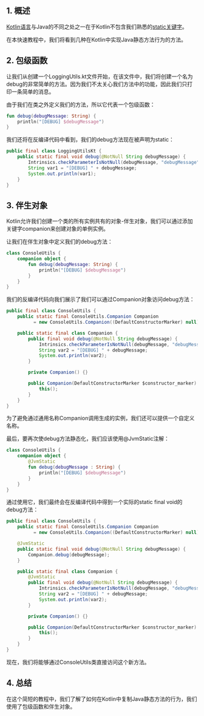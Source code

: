 ## 1. 概述

[Kotlin语言](https://www.baeldung.com/kotlin)与Java的不同之处之一在于Kotlin不包含我们熟悉的[static关键字](https://www.baeldung.com/kotlin-static)。

在本快速教程中，我们将看到几种在Kotlin中实现Java静态方法行为的方法。

## 2. 包级函数

让我们从创建一个LoggingUtils.kt文件开始，在该文件中，我们将创建一个名为debug的非常简单的方法。因为我们不太关心我们方法中的功能，因此我们只打印一条简单的消息。

由于我们在类之外定义我们的方法，所以它代表一个包级函数：

```kotlin
fun debug(debugMessage: String) {
    println("[DEBUG] $debugMessage")
}
```

我们还将在反编译代码中看到，我们的debug方法现在被声明为static：

```java
public final class LoggingUtilsKt {
    public static final void debug(@NotNull String debugMessage) {
        Intrinsics.checkParameterIsNotNull(debugMessage, "debugMessage");
        String var1 = "[DEBUG] " + debugMessage;
        System.out.println(var1);
    }
}
```

## 3. 伴生对象

Kotlin允许我们创建一个类的所有实例共有的对象-伴生对象，我们可以通过添加关键字companion来创建对象的单例实例。

让我们在伴生对象中定义我们的debug方法：

```kotlin
class ConsoleUtils {
    companion object {
        fun debug(debugMessage: String) {
            println("[DEBUG] $debugMessage")
        }
    }
}
```

我们的反编译代码向我们展示了我们可以通过Companion对象访问debug方法：

```java
public final class ConsoleUtils {
    public static final ConsoleUtils.Companion Companion
          = new ConsoleUtils.Companion((DefaultConstructorMarker) null);

    public static final class Companion {
        public final void debug(@NotNull String debugMessage) {
            Intrinsics.checkParameterIsNotNull(debugMessage, "debugMessage");
            String var2 = "[DEBUG] " + debugMessage;
            System.out.println(var2);
        }

        private Companion() {}

        public Companion(DefaultConstructorMarker $constructor_marker) {
            this();
        }
    }
}
```

为了避免通过通用名称Companion调用生成的实例，我们还可以提供一个自定义名称。

最后，要再次使debug方法静态化，我们应该使用@JvmStatic注解：

```kotlin
class ConsoleUtils {
    companion object {
        @JvmStatic
        fun debug(debugMessage : String) {
            println("[DEBUG] $debugMessage")
        }
    }
}
```

通过使用它，我们最终会在反编译代码中得到一个实际的static final void的debug方法：

```java
public final class ConsoleUtils {
    public static final ConsoleUtils.Companion Companion
          = new ConsoleUtils.Companion((DefaultConstructorMarker) null);

    @JvmStatic
    public static final void debug(@NotNull String debugMessage) {
        Companion.debug(debugMessage);
    }

    public static final class Companion {
        @JvmStatic
        public final void debug(@NotNull String debugMessage) {
            Intrinsics.checkParameterIsNotNull(debugMessage, "debugMessage");
            String var2 = "[DEBUG] " + debugMessage;
            System.out.println(var2);
        }

        private Companion() {}

        public Companion(DefaultConstructorMarker $constructor_marker) {
            this();
        }
    }
}
```

现在，我们将能够通过ConsoleUtils类直接访问这个新方法。

## 4. 总结

在这个简短的教程中，我们了解了如何在Kotlin中复制Java静态方法的行为，我们使用了包级函数和伴生对象。